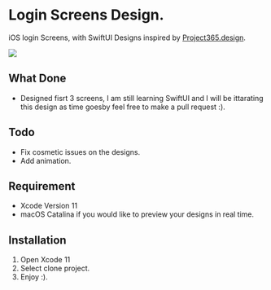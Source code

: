 # Login Screens Design.
iOS login Screens, with SwiftUI Designs inspired by [Project365.design](https://project365.design/2018/02/09/day-40-login-screens-ios-sketch-freebie/).

![](https://project365.design/wp-content/uploads/2018/02/090232012018-post-1.png)


## What Done
- Designed fisrt 3 screens, I am still learning SwiftUI and I will be ittarating this design as time goesby feel free to make a pull request :).

## Todo
- Fix cosmetic issues on the designs.
- Add animation.

## Requirement 
- Xcode Version 11
 - macOS Catalina if you would like to preview your designs in real time.

## Installation
1. Open Xcode 11
2. Select clone project.
3. Enjoy :).

